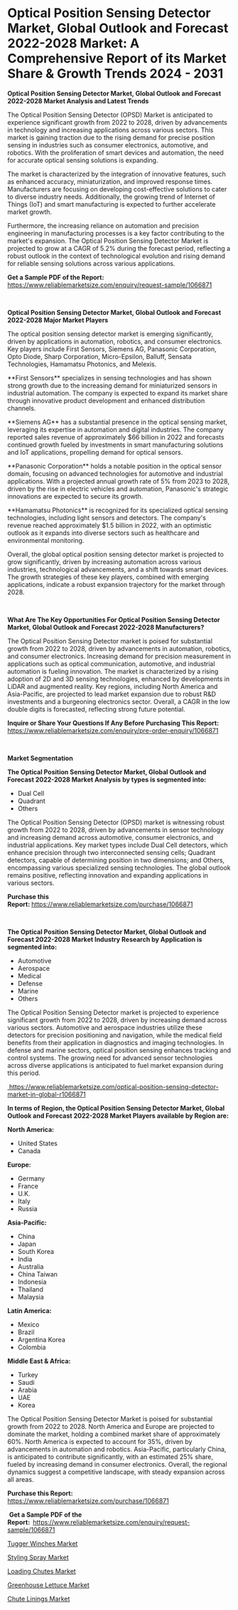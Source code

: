 <p><h1>Optical Position Sensing Detector Market, Global Outlook and Forecast 2022-2028 Market: A Comprehensive Report of its Market Share & Growth Trends 2024 - 2031</h1></p><p><strong>Optical Position Sensing Detector Market, Global Outlook and Forecast 2022-2028 Market Analysis and Latest Trends</strong></p>
<p><p>The Optical Position Sensing Detector (OPSD) Market is anticipated to experience significant growth from 2022 to 2028, driven by advancements in technology and increasing applications across various sectors. This market is gaining traction due to the rising demand for precise position sensing in industries such as consumer electronics, automotive, and robotics. With the proliferation of smart devices and automation, the need for accurate optical sensing solutions is expanding.</p><p>The market is characterized by the integration of innovative features, such as enhanced accuracy, miniaturization, and improved response times. Manufacturers are focusing on developing cost-effective solutions to cater to diverse industry needs. Additionally, the growing trend of Internet of Things (IoT) and smart manufacturing is expected to further accelerate market growth.</p><p>Furthermore, the increasing reliance on automation and precision engineering in manufacturing processes is a key factor contributing to the market's expansion. The Optical Position Sensing Detector Market is projected to grow at a CAGR of 5.2% during the forecast period, reflecting a robust outlook in the context of technological evolution and rising demand for reliable sensing solutions across various applications.</p></p>
<p><strong>Get a Sample PDF of the Report:&nbsp;</strong> <a href="https://www.reliablemarketsize.com/enquiry/request-sample/1066871?utm_campaign=1801&utm_medium=2&utm_source=Github&utm_content=ia&utm_term=29102024&utm_id=optical-position-sensing-detector-market-global-outlook-and-forecast-2022-2028">https://www.reliablemarketsize.com/enquiry/request-sample/1066871</a></p>
<p>&nbsp;</p>
<p><strong>Optical Position Sensing Detector Market, Global Outlook and Forecast 2022-2028 Major Market Players</strong></p>
<p><p>The optical position sensing detector market is emerging significantly, driven by applications in automation, robotics, and consumer electronics. Key players include First Sensors, Siemens AG, Panasonic Corporation, Opto Diode, Sharp Corporation, Micro-Epsilon, Balluff, Sensata Technologies, Hamamatsu Photonics, and Melexis.</p><p>**First Sensors** specializes in sensing technologies and has shown strong growth due to the increasing demand for miniaturized sensors in industrial automation. The company is expected to expand its market share through innovative product development and enhanced distribution channels.</p><p>**Siemens AG** has a substantial presence in the optical sensing market, leveraging its expertise in automation and digital industries. The company reported sales revenue of approximately $66 billion in 2022 and forecasts continued growth fueled by investments in smart manufacturing solutions and IoT applications, propelling demand for optical sensors.</p><p>**Panasonic Corporation** holds a notable position in the optical sensor domain, focusing on advanced technologies for automotive and industrial applications. With a projected annual growth rate of 5% from 2023 to 2028, driven by the rise in electric vehicles and automation, Panasonic's strategic innovations are expected to secure its growth.</p><p>**Hamamatsu Photonics** is recognized for its specialized optical sensing technologies, including light sensors and detectors. The company's revenue reached approximately $1.5 billion in 2022, with an optimistic outlook as it expands into diverse sectors such as healthcare and environmental monitoring.</p><p>Overall, the global optical position sensing detector market is projected to grow significantly, driven by increasing automation across various industries, technological advancements, and a shift towards smart devices. The growth strategies of these key players, combined with emerging applications, indicate a robust expansion trajectory for the market through 2028.</p></p>
<p>&nbsp;</p>
<p><strong>What Are The Key Opportunities For Optical Position Sensing Detector Market, Global Outlook and Forecast 2022-2028 Manufacturers?</strong></p>
<p><p>The Optical Position Sensing Detector market is poised for substantial growth from 2022 to 2028, driven by advancements in automation, robotics, and consumer electronics. Increasing demand for precision measurement in applications such as optical communication, automotive, and industrial automation is fueling innovation. The market is characterized by a rising adoption of 2D and 3D sensing technologies, enhanced by developments in LiDAR and augmented reality. Key regions, including North America and Asia-Pacific, are projected to lead market expansion due to robust R&D investments and a burgeoning electronics sector. Overall, a CAGR in the low double digits is forecasted, reflecting strong future potential.</p></p>
<p><strong>Inquire or Share Your Questions If Any Before Purchasing This Report:</strong> <a href="https://www.reliablemarketsize.com/enquiry/pre-order-enquiry/1066871?utm_campaign=1801&utm_medium=2&utm_source=Github&utm_content=ia&utm_term=29102024&utm_id=optical-position-sensing-detector-market-global-outlook-and-forecast-2022-2028">https://www.reliablemarketsize.com/enquiry/pre-order-enquiry/1066871</a></p>
<p>&nbsp;</p>
<p><strong>Market Segmentation</strong></p>
<p><strong>The Optical Position Sensing Detector Market, Global Outlook and Forecast 2022-2028 Market Analysis by types is segmented into:</strong></p>
<p><ul><li>Dual Cell</li><li>Quadrant</li><li>Others</li></ul></p>
<p><p>The Optical Position Sensing Detector (OPSD) market is witnessing robust growth from 2022 to 2028, driven by advancements in sensor technology and increasing demand across automotive, consumer electronics, and industrial applications. Key market types include Dual Cell detectors, which enhance precision through two interconnected sensing cells; Quadrant detectors, capable of determining position in two dimensions; and Others, encompassing various specialized sensing technologies. The global outlook remains positive, reflecting innovation and expanding applications in various sectors.</p></p>
<p><strong>Purchase this Report:&nbsp;</strong><a href="https://www.reliablemarketsize.com/purchase/1066871?utm_campaign=1801&utm_medium=2&utm_source=Github&utm_content=ia&utm_term=29102024&utm_id=optical-position-sensing-detector-market-global-outlook-and-forecast-2022-2028">https://www.reliablemarketsize.com/purchase/1066871</a></p>
<p>&nbsp;</p>
<p><strong>The Optical Position Sensing Detector Market, Global Outlook and Forecast 2022-2028 Market Industry Research by Application is segmented into:</strong></p>
<p><ul><li>Automotive</li><li>Aerospace</li><li>Medical</li><li>Defense</li><li>Marine</li><li>Others</li></ul></p>
<p><p>The Optical Position Sensing Detector market is projected to experience significant growth from 2022 to 2028, driven by increasing demand across various sectors. Automotive and aerospace industries utilize these detectors for precision positioning and navigation, while the medical field benefits from their application in diagnostics and imaging technologies. In defense and marine sectors, optical position sensing enhances tracking and control systems. The growing need for advanced sensor technologies across diverse applications is anticipated to fuel market expansion during this period.</p></p>
<p><a href="https://www.reliablemarketsize.com/optical-position-sensing-detector-market-in-global-r1066871?utm_campaign=1801&utm_medium=2&utm_source=Github&utm_content=ia&utm_term=29102024&utm_id=optical-position-sensing-detector-market-global-outlook-and-forecast-2022-2028">&nbsp;https://www.reliablemarketsize.com/optical-position-sensing-detector-market-in-global-r1066871</a></p>
<p><strong>In terms of Region, the Optical Position Sensing Detector Market, Global Outlook and Forecast 2022-2028 Market Players available by Region are:</strong></p>
<p>
    <p> <strong> North America: </strong>
        <ul>
            <li>United States</li>
            <li>Canada</li>
        </ul>
        </p> 
    <p> <strong> Europe: </strong>
        <ul>
            <li>Germany</li>
            <li>France</li>
            <li>U.K.</li>
            <li>Italy</li>
            <li>Russia</li>
        </ul>
        </p> 
    <p> <strong> Asia-Pacific: </strong>
        <ul>
            <li>China</li>
            <li>Japan</li>
            <li>South Korea</li>
            <li>India</li>
            <li>Australia</li>
            <li>China Taiwan</li>
            <li>Indonesia</li>
            <li>Thailand</li>
            <li>Malaysia</li>
        </ul>
        </p> 
    <p> <strong> Latin America: </strong>
        <ul>
            <li>Mexico</li>
            <li>Brazil</li>
            <li>Argentina Korea</li>
            <li>Colombia</li>
        </ul>
        </p> 
    <p> <strong> Middle East & Africa: </strong>
        <ul>
            <li>Turkey</li>
            <li>Saudi</li>
            <li>Arabia</li>
            <li>UAE</li>
            <li>Korea</li>
        </ul>
    </p>
    </p>
<p><p>The Optical Position Sensing Detector Market is poised for substantial growth from 2022 to 2028. North America and Europe are projected to dominate the market, holding a combined market share of approximately 60%. North America is expected to account for 35%, driven by advancements in automation and robotics. Asia-Pacific, particularly China, is anticipated to contribute significantly, with an estimated 25% share, fueled by increasing demand in consumer electronics. Overall, the regional dynamics suggest a competitive landscape, with steady expansion across all areas.</p></p>
<p><strong>Purchase this Report: </strong><a href="https://www.reliablemarketsize.com/purchase/1066871?utm_campaign=1801&utm_medium=2&utm_source=Github&utm_content=ia&utm_term=29102024&utm_id=optical-position-sensing-detector-market-global-outlook-and-forecast-2022-2028">https://www.reliablemarketsize.com/purchase/1066871</a></p>
<p>&nbsp;<strong>Get a Sample PDF of the Report:&nbsp;&nbsp;</strong><a href="https://www.reliablemarketsize.com/enquiry/request-sample/1066871?utm_campaign=1801&utm_medium=2&utm_source=Github&utm_content=ia&utm_term=29102024&utm_id=optical-position-sensing-detector-market-global-outlook-and-forecast-2022-2028">https://www.reliablemarketsize.com/enquiry/request-sample/1066871</a></p>
<p><strong></strong></p>
<p><p><a href="https://www.linkedin.com/pulse/pioneering-growth-analyzing-global-tugger-winches-market-llape?utm_campaign=1801&utm_medium=2&utm_source=Github&utm_content=ia&utm_term=29102024&utm_id=optical-position-sensing-detector-market-global-outlook-and-forecast-2022-2028">Tugger Winches Market</a></p><p><a href="https://www.linkedin.com/pulse/styling-spray-market-penetration-strategies-untapped-markets-l6hdc?utm_campaign=1801&utm_medium=2&utm_source=Github&utm_content=ia&utm_term=29102024&utm_id=optical-position-sensing-detector-market-global-outlook-and-forecast-2022-2028">Styling Spray Market</a></p><p><a href="https://www.linkedin.com/pulse/loading-chutes-spectrum-usage-patterns-sector-evolution-j6ytf?utm_campaign=1801&utm_medium=2&utm_source=Github&utm_content=ia&utm_term=29102024&utm_id=optical-position-sensing-detector-market-global-outlook-and-forecast-2022-2028">Loading Chutes Market</a></p><p><a href="https://www.linkedin.com/pulse/greenhouse-lettuce-market-trends-detailed-study-its-segmentation-rmnie?utm_campaign=1801&utm_medium=2&utm_source=Github&utm_content=ia&utm_term=29102024&utm_id=optical-position-sensing-detector-market-global-outlook-and-forecast-2022-2028">Greenhouse Lettuce Market</a></p><p><a href="https://www.linkedin.com/pulse/global-perspectives-chute-linings-market-trends-forecast-2024-1ebyc?utm_campaign=1801&utm_medium=2&utm_source=Github&utm_content=ia&utm_term=29102024&utm_id=optical-position-sensing-detector-market-global-outlook-and-forecast-2022-2028">Chute Linings Market</a></p></p>